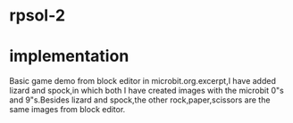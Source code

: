 # rpsol-2
# implementation
Basic game demo from block editor in microbit.org.excerpt,I have added lizard and spock,in which both I have created images with the microbit 0"s and 9"s.Besides lizard and spock,the other rock,paper,scissors are the same images from block editor.
